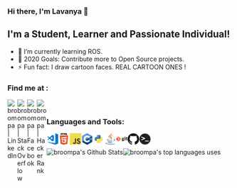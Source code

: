 ### Hi there, I'm Lavanya 👋

## I'm a Student, Learner and Passionate Individual!

- 🌱 I’m currently learning ROS.
- 🥅 2020 Goals: Contribute more to Open Source projects.
- ⚡ Fun fact: I draw cartoon faces. REAL CARTOON ONES !

### Find me at :
[<img align="left" alt="broompa | LinkedIn" width="22px" src="https://cdn.jsdelivr.net/npm/simple-icons@v3/icons/linkedin.svg" />][linkedin]
[<img align="left" alt="broompa | StackOverflow" width="22px" src="https://cdn.jsdelivr.net/npm/simple-icons@v3/icons/stackoverflow.svg" />][StackOverflow]
[<img align="left" alt="broompa | Facebook" width="22px" src="http://simpleicons.org/icons/facebook.svg" />][facebook]
[<img align="left" alt="broompa | HackerRank" width="22px" src="http://simpleicons.org/icons/hackerrank.svg" />][hackerrank]

<br />

### Languages and Tools:

<img align="left" alt="Visual Studio Code" width="26px" src="https://raw.githubusercontent.com/github/explore/80688e429a7d4ef2fca1e82350fe8e3517d3494d/topics/visual-studio-code/visual-studio-code.png" />
<img align="left" alt="HTML5" width="26px" src="https://raw.githubusercontent.com/github/explore/80688e429a7d4ef2fca1e82350fe8e3517d3494d/topics/html/html.png" />
<img align="left" alt="JavaScript" width="26px" src="https://raw.githubusercontent.com/github/explore/80688e429a7d4ef2fca1e82350fe8e3517d3494d/topics/javascript/javascript.png" />
<img align="left" alt="Cplusplus" width="26px" src="https://raw.githubusercontent.com/github/explore/80688e429a7d4ef2fca1e82350fe8e3517d3494d/topics/cpp/cpp.png" />
<img align="left" alt="Python" width="26px" src="https://raw.githubusercontent.com/github/explore/80688e429a7d4ef2fca1e82350fe8e3517d3494d/topics/python/python.png" />
<img align="left" alt="Python" width="26px" src="https://raw.githubusercontent.com/github/explore/80688e429a7d4ef2fca1e82350fe8e3517d3494d/topics/java/java.png" />
<img align="left" alt="Git" width="26px" src="https://raw.githubusercontent.com/github/explore/80688e429a7d4ef2fca1e82350fe8e3517d3494d/topics/git/git.png" />
<img align="left" alt="GitHub" width="26px" src="https://raw.githubusercontent.com/github/explore/78df643247d429f6cc873026c0622819ad797942/topics/github/github.png" />
<img align="left" alt="Terminal" width="26px" src="https://raw.githubusercontent.com/github/explore/80688e429a7d4ef2fca1e82350fe8e3517d3494d/topics/terminal/terminal.png" />

<br/>
<br/>
<img align="left" alt="broompa's Github Stats" src="https://github-readme-stats.broompa.vercel.app/api?username=broompa&show_icons=true&hide_border=true&theme=dark" />


<img align = "left" alt= "broompa's top languages uses" src="https://github-readme-stats.broompa.vercel.app/api/top-langs/?username=broompa&show_icons=true&hide_border=true&theme=dark&layout=compact"/>



[linkedin]: https://www.linkedin.com/in/vermalavanya/
[StackOverflow]: https://stackoverflow.com/users/1363962/lavanya-verma
[facebook]:https://www.facebook.com/lavanya.verma.92560
[hackerrank]: https://www.hackerrank.com/lavanya18155
